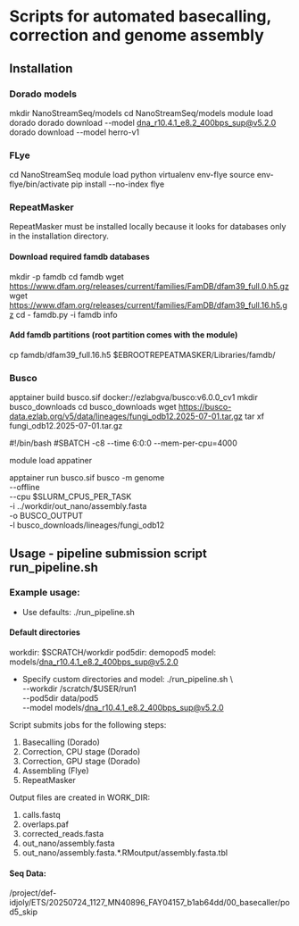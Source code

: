 # Scripts for automated basecalling, correction and genome assembly
## Installation

### Dorado models
mkdir NanoStreamSeq/models
cd NanoStreamSeq/models
module load dorado
dorado download --model dna_r10.4.1_e8.2_400bps_sup@v5.2.0
dorado download --model herro-v1

### FLye
cd NanoStreamSeq 
module load python
virtualenv env-flye
source env-flye/bin/activate
pip install --no-index flye

### RepeatMasker
RepeatMasker must be installed locally because it looks for databases only in the installation directory.

#### Download required famdb databases
mkdir -p famdb
cd famdb
wget https://www.dfam.org/releases/current/families/FamDB/dfam39_full.0.h5.gz
wget https://www.dfam.org/releases/current/families/FamDB/dfam39_full.16.h5.gz
cd -
famdb.py -i famdb info

#### Add famdb partitions (root partition comes with the module)
cp famdb/dfam39_full.16.h5 $EBROOTREPEATMASKER/Libraries/famdb/

### Busco

apptainer build busco.sif docker://ezlabgva/busco:v6.0.0_cv1
mkdir busco_downloads
cd busco_downloads
wget https://busco-data.ezlab.org/v5/data/lineages/fungi_odb12.2025-07-01.tar.gz
tar xf fungi_odb12.2025-07-01.tar.gz

#!/bin/bash
#SBATCH -c8 --time 6:0:0 --mem-per-cpu=4000

module load appatiner

apptainer run busco.sif busco -m genome\
 --offline \
 --cpu $SLURM_CPUS_PER_TASK \
 -i ../workdir/out_nano/assembly.fasta \
 -o BUSCO_OUTPUT\
 -l busco_downloads/lineages/fungi_odb12 



## Usage - pipeline submission script run_pipeline.sh 
### Example usage:

- Use defaults:
   ./run_pipeline.sh 

#### Default directories 
workdir: $SCRATCH/workdir
pod5dir:  demopod5
model:    models/dna_r10.4.1_e8.2_400bps_sup@v5.2.0

- Specify custom directories and model:
   ./run_pipeline.sh \  
       --workdir /scratch/$USER/run1 \
       --pod5dir data/pod5 \
       --model models/dna_r10.4.1_e8.2_400bps_sup@v5.2.0

Script submits jobs for the following steps:
1. Basecalling (Dorado)
2. Correction, CPU stage (Dorado)
3. Correction, GPU stage (Dorado)
4. Assembling (Flye)
5. RepeatMasker

Output files are created in WORK_DIR:
1. calls.fastq
2. overlaps.paf
3. corrected_reads.fasta
4. out_nano/assembly.fasta
5. out_nano/assembly.fasta.*.RMoutput/assembly.fasta.tbl


#### Seq Data:
/project/def-idjoly/ETS/20250724_1127_MN40896_FAY04157_b1ab64dd/00_basecaller/pod5_skip

